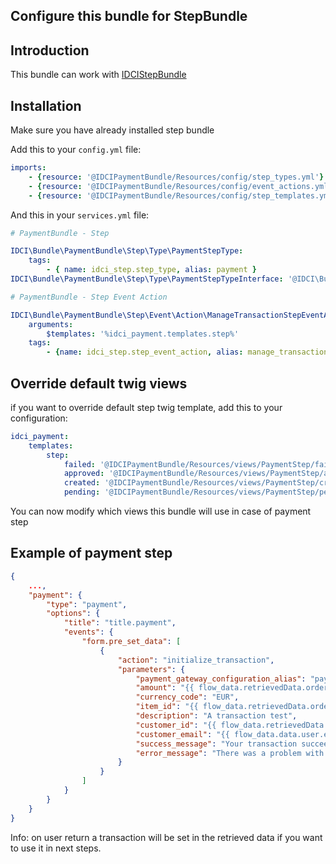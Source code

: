 Configure this bundle for StepBundle
------------------------------------

## Introduction

This bundle can work with [IDCIStepBundle](https://github.com/IDCI-Consulting/StepBundle)

## Installation

Make sure you have already installed step bundle

Add this to your ```config.yml``` file:

```yaml
imports:
    - {resource: '@IDCIPaymentBundle/Resources/config/step_types.yml'}
    - {resource: '@IDCIPaymentBundle/Resources/config/event_actions.yml'}
    - {resource: '@IDCIPaymentBundle/Resources/config/step_templates.yml'}
```

And this in your ```services.yml``` file:
```yaml
# PaymentBundle - Step

IDCI\Bundle\PaymentBundle\Step\Type\PaymentStepType:
    tags:
        - { name: idci_step.step_type, alias: payment }
IDCI\Bundle\PaymentBundle\Step\Type\PaymentStepTypeInterface: '@IDCI\Bundle\PaymentBundle\Step\Type\PaymentStepType'

# PaymentBundle - Step Event Action

IDCI\Bundle\PaymentBundle\Step\Event\Action\ManageTransactionStepEventAction:
    arguments:
        $templates: '%idci_payment.templates.step%'
    tags:
        - {name: idci_step.step_event_action, alias: manage_transaction}
```

## Override default twig views

if you want to override default step twig template, add this to your configuration:

```yaml
idci_payment:
    templates:
        step:
            failed: '@IDCIPaymentBundle/Resources/views/PaymentStep/failed.html.twig'
            approved: '@IDCIPaymentBundle/Resources/views/PaymentStep/approved.html.twig'
            created: '@IDCIPaymentBundle/Resources/views/PaymentStep/created.html.twig'
            pending: '@IDCIPaymentBundle/Resources/views/PaymentStep/pending.html.twig'
```

You can now modify which views this bundle will use in case of payment step

## Example of payment step

```json
{
    ...,
    "payment": {
        "type": "payment",
        "options": {
            "title": "title.payment",
            "events": {
                "form.pre_set_data": [
                    {
                        "action": "initialize_transaction",
                        "parameters": {
                            "payment_gateway_configuration_alias": "paypal_test",
                            "amount": "{{ flow_data.retrievedData.order.amount * 100 }}",
                            "currency_code": "EUR",
                            "item_id": "{{ flow_data.retrievedData.order.id }}",
                            "description": "A transaction test",
                            "customer_id": "{{ flow_data.retrievedData.user.id }}",
                            "customer_email": "{{ flow_data.data.user.email_address }}",
                            "success_message": "Your transaction succeeded.",
                            "error_message": "There was a problem with your transaction, please try again."
                        }
                    }
                ]
            }
        }
    }
}
```

Info: on user return a transaction will be set in the retrieved data if you want to use it in next steps.
